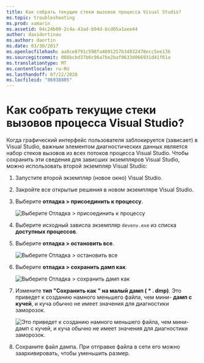 ```yaml
---
title: Как собрать текущие стеки вызовов процесса Visual Studio?
ms.topic: troubleshooting
ms.prod: xamarin
ms.assetid: 64c24b09-2c4a-43ad-b94d-6cd05a1aee44
author: davidortinau
ms.author: daortin
ms.date: 03/30/2017
ms.openlocfilehash: aa8ce8791c598fa4891257b3d832478ecc5ee136
ms.sourcegitcommit: 008bcbd37b6c96a7be2baf0633d066931d41f61a
ms.translationtype: MT
ms.contentlocale: ru-RU
ms.lasthandoff: 07/22/2020
ms.locfileid: "86938805"
---
```

# <a name="how-do-i-collect-the-current-call-stacks-of-the-visual-studio-process"></a>Как собрать текущие стеки вызовов процесса Visual Studio?

Когда графический интерфейс пользователя заблокируется (зависает) в Visual Studio, важным элементом диагностических данных является набор стеков вызовов из всех потоков процесса Visual Studio. Чтобы сохранить эти сведения для зависших экземпляров Visual Studio, можно использовать второй экземпляр Visual Studio:

1. Запустите второй экземпляр (новое окно) Visual Studio.

2. Закройте все открытые решения в новом экземпляре Visual Studio.

3. Выберите **отладка > присоединить к процессу**.

   ![Выберите Отладка > присоединить к процессу](vs-callstack-images/image1.png)

4. Выберите исходный зависла экземпляр `devenv.exe` из списка **доступных процессов**.

5. Выберите **отладка > остановить все**.

   ![Выберите Отладка > остановить все](vs-callstack-images/image2.png)

6. Выберите **отладка > сохранить дамп как**.

   ![Выберите Отладка > сохранить дамп как](vs-callstack-images/image3.png)

7. Измените **тип "Сохранить как** **" на малый дамп ( \* . dmp)**. Это приведет к созданию намного меньшего файла, чем мини- **дамп с кучей**, и куча обычно не имеет значения для диагностики заморозок.

   ![Это приведет к созданию намного меньшего файла, чем мини-дамп с кучей, и куча обычно не имеет значения для диагностики заморозок.](vs-callstack-images/image4.png)

8. Сохраните файл дампа. При отправке файла в сети его можно заархивировать, чтобы уменьшить размер.
